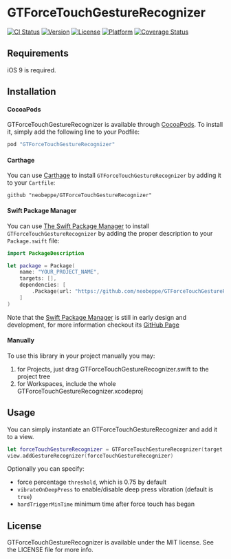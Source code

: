 # GTForceTouchGestureRecognizer

[![CI Status](http://img.shields.io/travis/neobeppe/GTForceTouchGestureRecognizer.svg?style=flat)](https://travis-ci.org/neobeppe/GTForceTouchGestureRecognizer)
[![Version](https://img.shields.io/cocoapods/v/GTForceTouchGestureRecognizer.svg?style=flat)](http://cocoapods.org/pods/GTForceTouchGestureRecognizer)
[![License](https://img.shields.io/cocoapods/l/GTForceTouchGestureRecognizer.svg?style=flat)](http://cocoapods.org/pods/GTForceTouchGestureRecognizer)
[![Platform](https://img.shields.io/cocoapods/p/GTForceTouchGestureRecognizer.svg?style=flat)](http://cocoapods.org/pods/GTForceTouchGestureRecognizer)
[![Coverage Status](https://coveralls.io/repos/github/neobeppe/GTForceTouchGestureRecognizer/badge.svg?branch=master)](https://coveralls.io/github/neobeppe/GTForceTouchGestureRecognizer?branch=master)

## Requirements

iOS 9 is required.

## Installation

#### CocoaPods

GTForceTouchGestureRecognizer is available through [CocoaPods](http://cocoapods.org). To install
it, simply add the following line to your Podfile:

```ruby
pod "GTForceTouchGestureRecognizer"
```

#### Carthage

You can use [Carthage](https://github.com/Carthage/Carthage) to install `GTForceTouchGestureRecognizer` by adding it to your `Cartfile`:

```
github "neobeppe/GTForceTouchGestureRecognizer"
```

#### Swift Package Manager

You can use [The Swift Package Manager](https://swift.org/package-manager) to install `GTForceTouchGestureRecognizer` by adding the proper description to your `Package.swift` file:

```swift
import PackageDescription

let package = Package(
    name: "YOUR_PROJECT_NAME",
    targets: [],
    dependencies: [
        .Package(url: "https://github.com/neobeppe/GTForceTouchGestureRecognizer.git"),
    ]
)
```

Note that the [Swift Package Manager](https://swift.org/package-manager) is still in early design and development, for more information checkout its [GitHub Page](https://github.com/apple/swift-package-manager)

#### Manually

To use this library in your project manually you may:

1.  for Projects, just drag GTForceTouchGestureRecognizer.swift to the project tree
2.  for Workspaces, include the whole GTForceTouchGestureRecognizer.xcodeproj

## Usage

You can simply instantiate an GTForceTouchGestureRecognizer and add it to a view.

```swift
let forceTouchGestureRecognizer = GTForceTouchGestureRecognizer(target: self, action: #selector(someFunction:))
view.addGestureRecognizer(forceTouchGestureRecognizer)
```

Optionally you can specify:
*   force percentage `threshold`, which is 0.75 by default
*   `vibrateOnDeepPress` to enable/disable deep press vibration (default is `true`)
*   `hardTriggerMinTime` minimum time after force touch has began

## License

GTForceTouchGestureRecognizer is available under the MIT license. See the LICENSE file for more info.
